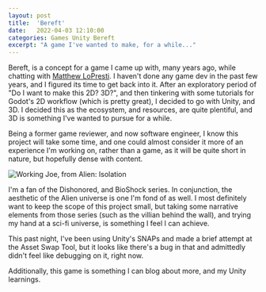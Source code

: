 ```yaml
---
layout: post
title:  'Bereft'
date:   2022-04-03 12:10:00
categories: Games Unity Bereft
excerpt: "A game I've wanted to make, for a while..."
---
```


Bereft, is a concept for a game I came up with, many years ago, while chatting with [Matthew LoPresti](https://twitter.com/Cronotriggers).
I haven't done any game dev in the past few years, and I figured its time to get back into it. After
an exploratory period of "Do I want to make this 2D? 3D?", and then tinkering with some tutorials for
Godot's 2D workflow (which is pretty great), I decided to go with Unity, and 3D. I decided this as the
ecosystem, and resources, are quite plentiful, and 3D is something I've wanted to pursue for a while.

Being a former game reviewer, and now software engineer, I know this project will take some time, and
one could almost consider it more of an experience I'm working on, rather than a game, as it will be
quite short in nature, but hopefully dense with content.

<!-- in dev, don't preface with /praxies -->
![Working Joe, from Alien: Isolation](/praxis/assets/images/alien-isolation-bot.jpg)

I'm a fan of the Dishonored, and BioShock series. In conjunction, the aesthetic of the Alien universe
is one I'm fond of as well. I most definitely want to keep the scope of this project small, but taking
some narrative elements from those series (such as the villian behind the wall), and trying my hand at
a sci-fi universe, is something I feel I can achieve.

This past night, I've been using Unity's SNAPs and made a brief attempt at the Asset Swap Tool, but it
looks like there's a bug in that and admittedly didn't feel like debugging on it, right now.

Additionally, this game is something I can blog about more, and my Unity learnings.
